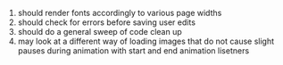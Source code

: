 1. should render fonts accordingly to various page widths
2. should check for errors before saving user edits
3. should do a general sweep of code clean up
4. may look at a different way of loading images that do not cause slight pauses during animation with start and end animation lisetners